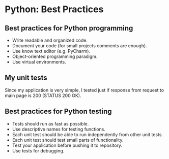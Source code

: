 # Python: Best Practices

## Best practices for Python programming

- Write readable and organized code.
- Document your code (for small projects comments are enough).
- Use know text editor (e.g. PyCharm).
- Object-oriented programming paradigm.
- Use virtual environments.

## My unit tests

Since my application is very simple, I tested just if response from request to main page is 200 (STATUS 200 OK).

## Best practices for Python testing

- Tests should run as fast as possible.
- Use descriptive names for testing functions.
- Each unit test should be able to run independently from other unit tests.
- Each unit test should test small parts of functionality.
- Test your application before pushing it to repository. 
- Use tests for debugging.

